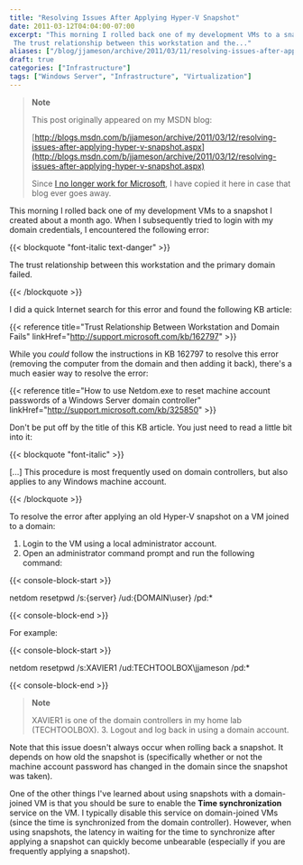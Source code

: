 ```yaml
---
title: "Resolving Issues After Applying Hyper-V Snapshot"
date: 2011-03-12T04:04:00-07:00
excerpt: "This morning I rolled back one of my development VMs to a snapshot I created about a month ago. When I subsequently tried to login with my domain credentials, I encountered the following error: 
 The trust relationship between this workstation and the..."
aliases: ["/blog/jjameson/archive/2011/03/11/resolving-issues-after-applying-hyper-v-snapshot.aspx", "/blog/jjameson/archive/2011/03/12/resolving-issues-after-applying-hyper-v-snapshot.aspx"]
draft: true
categories: ["Infrastructure"]
tags: ["Windows Server", "Infrastructure", "Virtualization"]
---
```


> **Note**
>
> This post originally appeared on my MSDN blog:
>
> [http://blogs.msdn.com/b/jjameson/archive/2011/03/12/resolving-issues-after-applying-hyper-v-snapshot.aspx](http://blogs.msdn.com/b/jjameson/archive/2011/03/12/resolving-issues-after-applying-hyper-v-snapshot.aspx)
>
> Since
> [I no longer work for Microsoft](/blog/jjameson/2011/09/02/last-day-with-microsoft), I have copied it here in case that blog
> ever goes away.

This morning I rolled back one of my development VMs to a snapshot I created  about a month ago. When I subsequently tried to login with my domain credentials,  I encountered the following error:

{{< blockquote "font-italic text-danger" >}}

The trust relationship between this workstation and the primary domain failed.

{{< /blockquote >}}

I did a quick Internet search for this error and found the following KB article:

{{< reference title="Trust Relationship Between Workstation and Domain Fails" linkHref="http://support.microsoft.com/kb/162797" >}}

While you *could* follow the instructions in KB 162797 to resolve this  error (removing the computer from the domain and then adding it back), there's a  much easier way to resolve the error:

{{< reference title="How to use Netdom.exe to reset machine account passwords of a Windows Server domain controller" linkHref="http://support.microsoft.com/kb/325850" >}}

Don't be put off by the title of this KB article. You just need to read a little  bit into it:

{{< blockquote "font-italic" >}}

[...] This procedure is most frequently used on domain controllers, but also applies to any Windows machine account.

{{< /blockquote >}}

To resolve the error after applying an old Hyper-V snapshot on a VM joined to  a domain:

1. Login to the VM using a local administrator account.
2. Open an administrator command prompt and run the following command:

{{< console-block-start >}}

netdom resetpwd /s:{server} /ud:{DOMAIN\user} /pd:\*

{{< console-block-end >}}

For example:

{{< console-block-start >}}

netdom resetpwd /s:XAVIER1 /ud:TECHTOOLBOX\jjameson /pd:\*

{{< console-block-end >}}

> **Note**
>
> XAVIER1 is one of the domain controllers in my home lab (TECHTOOLBOX).
> 3. Logout and log back in using a domain account.

Note that this issue doesn't always occur when rolling back a snapshot. It depends  on how old the snapshot is (specifically whether or not the machine account password  has changed in the domain since the snapshot was taken).

One of the other things I've learned about using snapshots with a domain-joined  VM is that you should be sure to enable the **Time synchronization** service on the VM. I typically disable this service on domain-joined VMs  (since the time is synchronized from the domain controller). However, when using  snapshots, the latency in waiting for the time to synchronize after applying a snapshot  can quickly become unbearable (especially if you are frequently applying a snapshot).

